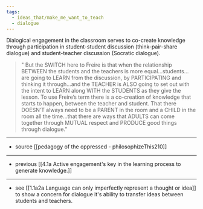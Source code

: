 ```yaml
---
tags:
  - ideas_that/make_me_want_to_teach
  - dialogue
---
```

Dialogical engagement in the classroom serves to co-create knowledge through participation in student-student discussion (think-pair-share dialogue) and student-teacher discussion (Socratic dialogue). 

> " But the SWITCH here to Freire is that when the relationship BETWEEN the students and the teachers is more equal…students… are going to LEARN from the discussion, by PARTICIPATING and thinking it through…and the TEACHER is ALSO going to set out with the intent to LEARN along WITH the STUDENTS as they give the lesson. To use Freire’s term there is a co-creation of knowledge that starts to happen, between the teacher and student. That there DOESN’T always need to be a PARENT in the room and a CHILD in the room all the time…that there are ways that ADULTS can come together through MUTUAL respect and PRODUCE good things through dialogue."

---

- source [[pedagogy of the oppressed - philosophizeThis210]]

---

- previous [[4.1a Active engagement's key in the learning process to generate knowledge.]]

---

- see [[1.1a2a Language can only imperfectly represent a thought or idea]] to show a concern for dialogue it's ability to transfer ideas between students and teachers.